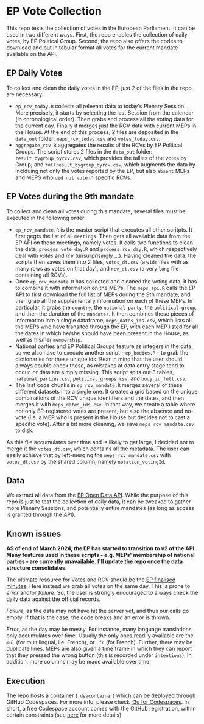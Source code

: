 # EP Vote Collection
This repo tests the collection of votes in the European Parliament.
It can be used in two different ways.
First, the repo enables the collection of daily votes, by EP Political Group.
Second, the repo also offers the codes to download and put in tabular format all votes for the current mandate available on the API. 


## EP Daily Votes
To collect and clean the daily votes in the EP, just 2 of the files in the repo are necessary:

* `ep_rcv_today.R` collects all relevant data to today's Plenary Session. 
More precisely, it starts by selecting the last Session from the calendar (in chronological order).
Then grabs and process all the voting data for the current day. 
Finally it merges just the RCV data with current MEPs in the House. 
At the end of this process, 2 files are deposited in the `data_out` folder: `meps_rcv_today.csv` and `votes_today.csv`.
* `aggregate_rcv.R` aggregates the results of the RCVs by EP Political Groups.
The script stores 2 files in the `data_out` folder: `result_bygroup_byrcv.csv`, which provides the tallies of the votes by Group; and `fullresult_bygroup_byrcv.csv`, which augments the data by inclduing not only the votes reported by the EP, but also `absent` MEPs and MEPS who `did not vote` in specific RCVs.


## EP Votes during the 9th mandate
To collect and clean all votes during this mandate, several files must be executed in the following order:

* `ep_rcv_mandate.R` is the master script that executes all other scritpts.
It first gegts the list of all `meetings`.
Then gets all available data from the EP API on these meetings, namely votes.
It calls two functions to clean the data, `process_vote_day.R` and `process_rcv_day.R`, which respectively deal with *votes* and *rcv* (unsurprisingly ...).
Having cleaned the data, the scripts then saves them into 2 files, `votes_dt.csv` (a `wide` files with as many rows as votes on that day), and `rcv_dt.csv` (a very `long` file containing all RCVs). 
* Once `ep_rcv_mandate.R` has collected and cleaned the voting data, it has to combine it with information on the MEPs.
The `meps_api.R` calls the EP API to first download the full list of MEPs during the 9th mandate, and then grab all the supplementary information on each of these MEPs.
In particular, it grabs the `country`, the `national party`, the `political group`, and then the duration of the `mandates`.
It then combines these pieces of information into a single dataframe, `meps_dates_ids.csv`, which lists all the MEPs who have transited through the EP, with each MEP listed for all the dates in which he/she should have been present in the House, as well as his/her `membership`.
* National parties and EP Political Groups feature as integers in the data, so we also have to execute another script - `ep_bodies.R` - to grab the dictionaries for these unique ids.
Bear in mind that the user should always double check these, as mistakes at data entry stage tend to occur, or data are simply missing.
This script spits out 3 tables, `national_parties.csv`, `political_groups.csv`, and `body_id_full.csv`.
* The last code chunks in `ep_rcv_mandate.R` merges several of these different datasets into a single one.
It creates a grid based on the unique combinations of the RCV unique identifiers and the dates, and then merges it with `meps_dates_ids.csv`.
In that way, we create a table where not only EP-registered votes are present, but also the absence and no-vote (i.e. a MEP who is present in the House but decides not to cast a specific vote).
After a bit more cleaning, we save `meps_rcv_mandate.csv` to disk.

As this file accumulates over time and is likely to get large, I decided not to merge it the `votes_dt.csv`, which contains all the metadata.
The user can easily achieve that by left-merging the `meps_rcv_mandate.csv` with `votes_dt.csv` by the shared column, namely `notation_votingId`.


## Data
We extract all data from the [EP Open Data API](https://data.europarl.europa.eu/en/developer-corner/opendata-api).
While the purpose of this repo is just to test the collection of daily data, it can be tweaked to gather more Plenary Sessions, and potentially entire mandates (as long as access is granted through the API). 


## Known issues

**AS of end of March 2024, the EP has started to transition to v2 of the API**. 
**Many features used in these scripts - e.g. MEPs' membership of national parties - are currently unavailable.**
**I'll update the repo once the data structure consolidates.**

The ultimate resource for Votes and RCV should be the [EP finalised minutes](https://www.europarl.europa.eu/RegistreWeb/search/simpleSearchHome.htm?types=PPVD&sortAndOrder=DATE_DOCU_DESC).
Here instead we grab all votes on the same day.
This is prone to *error* and/or *failure*.
So, the user is strongly encouraged to always check the daily data against the official records. 

*Failure*, as the data may not have hit the server yet, and thus our calls go empty.
If that is the case, the code breaks and an error is thrown.

*Error*, as the day may be messy.
For instance, many language translations only accumulates over time.
Usually the only ones readily available are the `mul` (for multilingual, i.e. French), or `.fr` (for French).
Further, there may be duplicate lines. 
MEPs are also given a time frame in which they can report that they pressed the wrong button (this is recorded under `intentions`).
In addition, more columns may be made available over time.

## Execution
The repo hosts a container (`.devcontainer`) which can be deployed through GitHub Codespaces.
For more info, please check [r2u for Codespaces](https://eddelbuettel.github.io/r2u/vignettes/Codespaces/).
In short, a free Codespace account comes with the GitHub registration, within certain constraints (see [here](https://github.com/features/codespaces) for more details)
